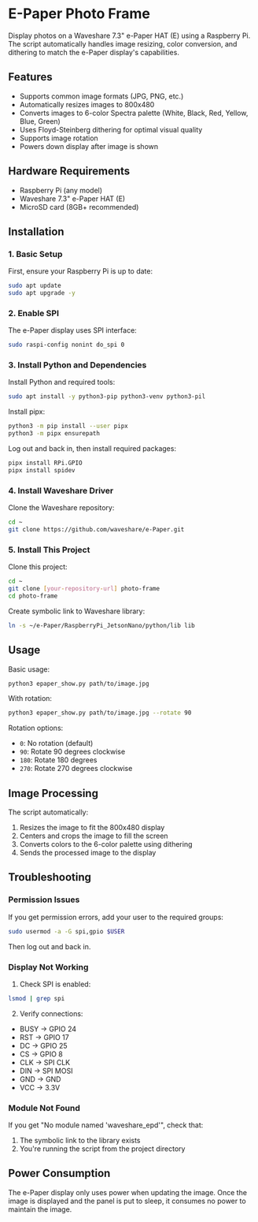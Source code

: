 # E-Paper Photo Frame

Display photos on a Waveshare 7.3" e-Paper HAT (E) using a Raspberry Pi. The script automatically handles image resizing, color conversion, and dithering to match the e-Paper display's capabilities.

## Features

- Supports common image formats (JPG, PNG, etc.)
- Automatically resizes images to 800x480
- Converts images to 6-color Spectra palette (White, Black, Red, Yellow, Blue, Green)
- Uses Floyd-Steinberg dithering for optimal visual quality
- Supports image rotation
- Powers down display after image is shown

## Hardware Requirements

- Raspberry Pi (any model)
- Waveshare 7.3" e-Paper HAT (E)
- MicroSD card (8GB+ recommended)

## Installation

### 1. Basic Setup

First, ensure your Raspberry Pi is up to date:
```bash
sudo apt update
sudo apt upgrade -y
```

### 2. Enable SPI

The e-Paper display uses SPI interface:
```bash
sudo raspi-config nonint do_spi 0
```

### 3. Install Python and Dependencies

Install Python and required tools:
```bash
sudo apt install -y python3-pip python3-venv python3-pil
```

Install pipx:
```bash
python3 -m pip install --user pipx
python3 -m pipx ensurepath
```

Log out and back in, then install required packages:
```bash
pipx install RPi.GPIO
pipx install spidev
```

### 4. Install Waveshare Driver

Clone the Waveshare repository:
```bash
cd ~
git clone https://github.com/waveshare/e-Paper.git
```

### 5. Install This Project

Clone this project:
```bash
cd ~
git clone [your-repository-url] photo-frame
cd photo-frame
```

Create symbolic link to Waveshare library:
```bash
ln -s ~/e-Paper/RaspberryPi_JetsonNano/python/lib lib
```

## Usage

Basic usage:
```bash
python3 epaper_show.py path/to/image.jpg
```

With rotation:
```bash
python3 epaper_show.py path/to/image.jpg --rotate 90
```

Rotation options:
- `0`: No rotation (default)
- `90`: Rotate 90 degrees clockwise
- `180`: Rotate 180 degrees
- `270`: Rotate 270 degrees clockwise

## Image Processing

The script automatically:
1. Resizes the image to fit the 800x480 display
2. Centers and crops the image to fill the screen
3. Converts colors to the 6-color palette using dithering
4. Sends the processed image to the display

## Troubleshooting

### Permission Issues

If you get permission errors, add your user to the required groups:
```bash
sudo usermod -a -G spi,gpio $USER
```
Then log out and back in.

### Display Not Working

1. Check SPI is enabled:
```bash
lsmod | grep spi
```

2. Verify connections:
- BUSY -> GPIO 24
- RST -> GPIO 17
- DC -> GPIO 25
- CS -> GPIO 8
- CLK -> SPI CLK
- DIN -> SPI MOSI
- GND -> GND
- VCC -> 3.3V

### Module Not Found

If you get "No module named 'waveshare_epd'", check that:
1. The symbolic link to the library exists
2. You're running the script from the project directory

## Power Consumption

The e-Paper display only uses power when updating the image. Once the image is displayed and the panel is put to sleep, it consumes no power to maintain the image.
